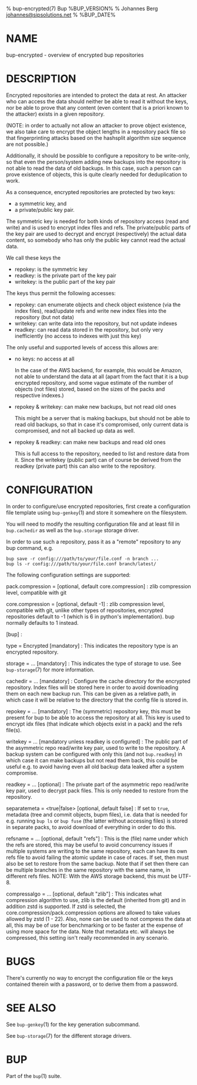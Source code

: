 % bup-encrypted(7) Bup %BUP_VERSION%
% Johannes Berg <johannes@sipsolutions.net>
% %BUP_DATE%

# NAME

bup-encrypted - overview of encrypted bup repositories

# DESCRIPTION

Encrypted repositories are intended to protect the data at rest.
An attacker who can access the data should neither be able to
read it without the keys, nor be able to prove that any content
(even content that is a priori known to the attacker) exists in
a given repository.

(NOTE: in order to actually not allow an attacker to prove object
existence, we also take care to encrypt the object lengths in a
repository pack file so that fingerprinting attacks based on the
hashsplit algorithm size sequence are not possible.)

Additionally, it should be possible to configure a repository to
be write-only, so that even the person/system adding new backups
into the repository is not able to read the data of old backups.
In this case, such a person can prove existence of objects, this
is quite clearly needed for deduplication to work.

As a consequence, encrypted repositories are protected by two
keys:

 * a symmetric key, and
 * a private/public key pair.

The symmetric key is needed for both kinds of repository access
(read and write) and is used to encrypt index files and refs.
The private/public parts of the key pair are used to decrypt and
encrypt (respectively) the actual data content, so somebody who
has only the public key cannot read the actual data.

We call these keys the

 * repokey: is the symmetric key
 * readkey: is the private part of the key pair
 * writekey: is the public part of the key pair

The keys thus permit the following accesses:

 * repokey: can enumerate objects and check object existence
   (via the index files), read/update refs and write new index
   files into the repository (but not data)
 * writekey: can write data into the repository, but not update
   indexes
 * readkey: can read data stored in the repository, but only
   very inefficiently (no access to indexes with just this key)

The only useful and supported levels of access this allows are:

 * no keys: no access at all

   In the case of the AWS backend, for example, this would be Amazon,
   not able to understand the data at all (apart from the fact that it
   is a bup encrypted repository, and some vague estimate of the number
   of objects (not files) stored, based on the sizes of the packs and
   respective indexes.)

 * repokey & writekey: can make new backups, but not read old ones

   This might be a server that is making backups, but should not be able
   to read old backups, so that in case it's compromised, only current
   data is compromised, and not all backed up data as well.

 * repokey & readkey: can make new backups and read old ones

   This is full access to the repository, needed to list and restore
   data from it. Since the writekey (public part) can of course be
   derived from the readkey (private part) this can also write to the
   repository.

# CONFIGURATION

In order to configure/use encrypted repositories, first create
a configuration file template using `bup-genkey`(1) and store it
somewhere on the filesystem.

You will need to modify the resulting configuration file and at
least fill in `bup.cachedir` as well as the `bup.storage` storage
driver.

In order to use such a repository, pass it as a "remote" repository
to any bup command, e.g.

    bup save -r config:///path/to/your/file.conf -n branch ...
    bup ls -r config:///path/to/your/file.conf branch/latest/

The following configuration settings are supported:

pack.compression = [optional, default core.compression]
: zlib compression level, compatible with git

core.compression = [optional, default -1]
: zlib compression level, compatible with git, unlike other types of
  repositories, encrypted repositories default to -1 (which is 6 in
  python's implementation). bup normally defaults to 1 instead.

\[bup]
: 

type = Encrypted [mandatory]
: This indicates the repository type is an encrypted repository.

storage = ... [mandatory]
: This indicates the type of storage to use. See `bup-storage`(7)
  for more information.

cachedir = ... [mandatory]
: Configure the cache directory for the encrypted repository. Index
  files will be stored here in order to avoid downloading them on
  each new backup run.
  This can be given as a relative path, in which case it will be
  relative to the directory that the config file is stored in.

repokey = ... [mandatory]
: The (symmetric) repository key, this must be present for bup to
  be able to access the repository at all. This key is used to
  encrypt idx files (that indicate which objects exist in a pack)
  and the refs file(s).

writekey = ... [mandatory unless readkey is configured]
: The public part of the asymmetric repo read/write key pair, used
  to write to the repository. A backup system can be configured with
  only this (and not `bup.readkey`) in which case it can make backups
  but not read them back, this could be useful e.g. to avoid having
  even all old backup data leaked after a system compromise.

readkey = ... [optional]
: The private part of the asymmetric repo read/write key pair, used
  to decrypt pack files. This is only needed to restore from the
  repository.

separatemeta = \<true|false> [optional, default false]
: If set to `true`, metadata (tree and commit objects, bupm files), i.e.
  data that is needed for e.g. running `bup ls` or `bup fuse` (the latter
  without accessing files) is stored in separate packs, to avoid download
  of everything in order to do this.

refsname = ... [optional, default "refs"]
: This is the (file) name under which the refs are stored, this may be useful
  to avoid concurrency issues if multiple systems are writing to the same
  repository, each can have its own refs file to avoid failing the atomic
  update in case of races. If set, then must also be set to restore from
  the same backup. Note that if set then there can be multiple branches in
  the same repository with the same name, in different refs files.
  NOTE: With the AWS storage backend, this must be UTF-8.

compressalgo = ... [optional, default "zlib"]
: This indicates what compression algorithm to use, zlib is the default
  (inherited from git) and in addition zstd is supported. If zstd is
  selected, the core.compression/pack.compression options are allowed to
  take values allowed by zstd (1 - 22).
  Also, none can be used to not compress the data at all, this may be of
  use for benchmarking or to be faster at the expense of using more space
  for the data. Note that metadata etc. will always be compressed, this
  setting isn't really recommended in any scenario.

# BUGS

There's currently no way to encrypt the configuration file or the
keys contained therein with a password, or to derive them from a
password.

# SEE ALSO

See `bup-genkey`(1) for the key generation subcommand.

See `bup-storage`(7) for the different storage drivers.

# BUP

Part of the `bup`(1) suite.
